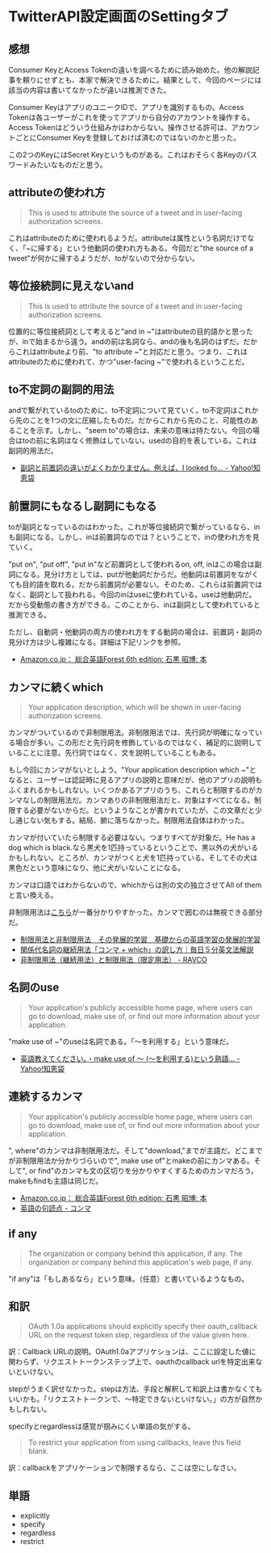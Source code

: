 # TwitterAPI設定画面のSettingタブ

## 感想

Consumer KeyとAccess Tokenの違いを調べるために読み始めた。他の解説記事を頼りにせずとも、本家で解決できるために。結果として、今回のページには該当の内容は書いてなかったが違いは推測できた。

Consumer KeyはアプリのユニークIDで、アプリを識別するもの。Access Tokenは各ユーザーがこれを使ってアプリから自分のアカウントを操作する。Access Tokenはどういう仕組みかはわからない。操作させる許可は、アカウントごとにConsumer Keyを登録しておけば済むのではないのかと思った。

この2つのKeyにはSecret Keyというものがある。これはおそらく各Keyのパスワードみたいなものだと思う。

## attributeの使われ方

> This is used to attribute the source of a tweet and in user-facing authorization screens.

これはattributeのために使われるようだ。attributeは属性という名詞だけでなく、「~に帰する」という他動詞の使われ方もある。今回だと"the source of a tweet"が何かに帰するようだが、toがないので分からない。

## 等位接続詞に見えないand

> This is used to attribute the source of a tweet and in user-facing authorization screens.

位置的に等位接続詞として考えると"and in ~"はattributeの目的語かと思ったが、inで始まるから違う。andの前は名詞なら、andの後も名詞のはずだ。だからこれはattributeより前、"to attribute ~"と対応だと思う。つまり、これはattributeのために使われて、かつ"user-facing ~"で使われるということだ。

## to不定詞の副詞的用法

andで繋がれているtoのために、to不定詞について見ていく。to不定詞はこれから先のことを1つの文に圧縮したものだ。だからこれから先のこと、可能性のあることを示す。しかし、"seem to"の場合は、未来の意味は持たない。今回の場合はtoの前に名詞はなく修飾はしていない。usedの目的を表している。これは副詞的用法だ。

* [副詞と前置詞の違いがよくわかりません。例えば、I looked fo... - Yahoo!知恵袋](http://detail.chiebukuro.yahoo.co.jp/qa/question_detail/q1037375330)

## 前置詞にもなるし副詞にもなる

toが副詞となっているのはわかった。これが等位接続詞で繋がっているなら、inも副詞になる。しかし、inは前置詞なのでは？ということで、inの使われ方を見ていく。

"put on", "put off", "put in"など前置詞として使われるon, off, inはこの場合は副詞になる。見分け方としては、putが他動詞だからだ。他動詞は前置詞をながくても目的語を取れる。だから前置詞が必要ない。そのため、これらは前置詞ではなく、副詞として扱われる。今回のinはuseに使われている。useは他動詞だ。だから受動態の書き方ができる。このことから、inは副詞として使われていると推測できる。

ただし、自動詞・他動詞の両方の使われ方をする動詞の場合は、前置詞・副詞の見分け方は少し複雑になる。詳細は下記リンクを参照。

* [Amazon.co.jp： 総合英語Forest 6th edition: 石黒 昭博: 本](https://www.amazon.co.jp/%E7%B7%8F%E5%90%88%E8%8B%B1%E8%AA%9EForest-6th-%E7%9F%B3%E9%BB%92-%E6%98%AD%E5%8D%9A/dp/4342010402?ie=UTF8&ref_=cm_cr_arp_d_product_top)

## カンマに続くwhich

> Your application description, which will be shown in user-facing authorization screens.

カンマがついているので非制限用法。非制限用法では、先行詞が明確になっている場合が多い。この形だと先行詞を修飾しているのではなく、補足的に説明していることに注意。先行詞ではなく、文を説明していることもある。

もし今回にカンマがないとしよう。"Your application description which ~"となると、ユーザーは認証時に見るアプリの説明と意味だが、他のアプリの説明もふくまれるかもしれない。いくつかあるアプリのうち、これらと制限するのがカンマなしの制限用法だ。カンマありの非制限用法だと、対象はすべてになる。制限する必要がないからだ。というようなことが書かれていたが、この文章だと少し通じない気もする。結局、腑に落ちなかった。制限用法自体はわかった。

カンマが付いていたら制限する必要はない。つまりすべてが対象だ。He has a dog which is black.なら黒犬を1匹持っているということで、黒以外の犬がいるかもしれない。ところが、カンマがつくと犬を1匹持っている。そしてその犬は黒色だという意味になり、他に犬がいないことになる。

カンマは口語ではわからないので、whichからは別の文の独立させてAll of themと言い換える。

非制限用法は[こちら](http://www.rondely.com/zakkaya/kuto/comm.htm)が一番分かりやすかった。カンマで囲むのは無視できる部分だ。

* [制限用法と非制限用法　その発展的学習　基礎からの英語学習の発展的学習](http://www.englishcafe.jp/english3rd/ad28.html#1)
* [関係代名詞の継続用法「コンマ + which」の訳し方｜毎日５分英文法解説](http://e-grammar.info/relative/relative_23.html)
* [非制限用法（継続用法）と制限用法（限定用法） - RAVCO](http://www.ravco.jp/cat/view.php?cat_id=4536&PHPSESSID=)

## 名詞のuse

> Your application's publicly accessible home page, where users can go to download, make use of, or find out more information about your application.

"make use of ~"のuseは名詞である。「〜を利用する」という意味だ。

* [英語教えてください。・make use of 〜 (〜を利用する)という熟語... - Yahoo!知恵袋](http://detail.chiebukuro.yahoo.co.jp/qa/question_detail/q12142710952)

## 連続するカンマ

> Your application's publicly accessible home page, where users can go to download, make use of, or find out more information about your application.

", where"のカンマは非制限用法だ。そして"download,"までが主語だ。どこまでが非制限用法か分かりづらいので", make use of"とmakeの前にカンマある。そして", or find"のカンマも文の区切りを分かりやすくするためのカンマだろう。makeもfindも主語は同じだ。

* [Amazon.co.jp： 総合英語Forest 6th edition: 石黒 昭博: 本](https://www.amazon.co.jp/%E7%B7%8F%E5%90%88%E8%8B%B1%E8%AA%9EForest-6th-%E7%9F%B3%E9%BB%92-%E6%98%AD%E5%8D%9A/dp/4342010402?ie=UTF8&ref_=cm_cr_arp_d_product_top)
* [英語の句読点 - コンマ](http://www.rondely.com/zakkaya/kuto/comm.htm)

## if any

> The organization or company behind this application, if any.
> The organization or company behind this application's web page, if any.

"if any"は「もしあるなら」という意味。（任意）と書いているようなもの。

## 和訳

> OAuth 1.0a applications should explicitly specify their oauth_callback URL on the request token step, regardless of the value given here.

訳：Callback URLの説明。OAuth1.0aアプリケションは、ここに設定した値に関わらず、リクエストトークンステップ上で、oauthのcallback urlを特定出来ないといけない。

stepがうまく訳せなかった。stepは方法、手段と解釈して和訳上は書かなくてもいいかも。「リクエストトークンで、〜特定できないといけない。」の方が自然かもしれない。

specifyとregardlessは感覚が掴みにくい単語の気がする。

> To restrict your application from using callbacks, leave this field blank.

訳：callbackをアプリケーションで制限するなら、ここは空にしなさい。

## 単語

* explicitly
* specify
* regardless
* restrict
